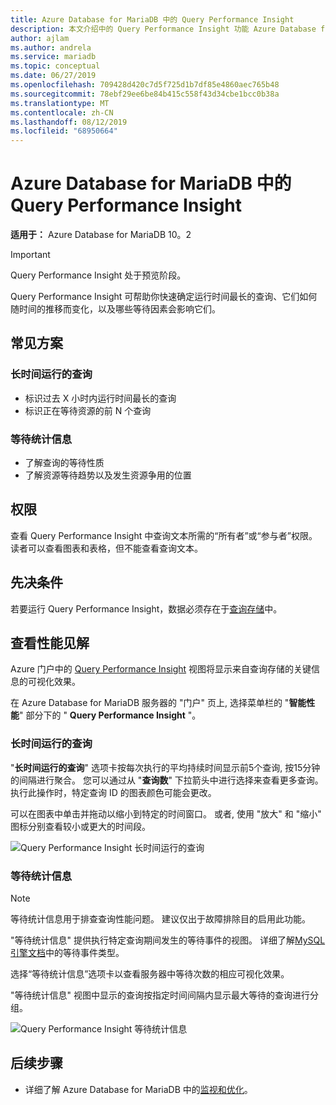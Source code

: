 ```yaml
---
title: Azure Database for MariaDB 中的 Query Performance Insight
description: 本文介绍中的 Query Performance Insight 功能 Azure Database for MariaDB
author: ajlam
ms.author: andrela
ms.service: mariadb
ms.topic: conceptual
ms.date: 06/27/2019
ms.openlocfilehash: 709428d420c7d5f725d1b7df85e4860aec765b48
ms.sourcegitcommit: 78ebf29ee6be84b415c558f43d34cbe1bcc0b38a
ms.translationtype: MT
ms.contentlocale: zh-CN
ms.lasthandoff: 08/12/2019
ms.locfileid: "68950664"
---
```

# <a name="query-performance-insight-in-azure-database-for-mariadb"></a>Azure Database for MariaDB 中的 Query Performance Insight

**适用于：** Azure Database for MariaDB 10。2

> [!IMPORTANT]
> Query Performance Insight 处于预览阶段。

Query Performance Insight 可帮助你快速确定运行时间最长的查询、它们如何随时间的推移而变化，以及哪些等待因素会影响它们。

## <a name="common-scenarios"></a>常见方案

### <a name="long-running-queries"></a>长时间运行的查询

- 标识过去 X 小时内运行时间最长的查询
- 标识正在等待资源的前 N 个查询
 
### <a name="wait-statistics"></a>等待统计信息

- 了解查询的等待性质
- 了解资源等待趋势以及发生资源争用的位置

## <a name="permissions"></a>权限

查看 Query Performance Insight 中查询文本所需的“所有者”或“参与者”权限。 读者可以查看图表和表格，但不能查看查询文本。

## <a name="prerequisites"></a>先决条件

若要运行 Query Performance Insight，数据必须存在于[查询存储](concepts-query-store.md)中。

## <a name="viewing-performance-insights"></a>查看性能见解

Azure 门户中的 [Query Performance Insight](concepts-query-performance-insight.md) 视图将显示来自查询存储的关键信息的可视化效果。

在 Azure Database for MariaDB 服务器的 "门户" 页上, 选择菜单栏的 "**智能性能**" 部分下的 " **Query Performance Insight** "。

### <a name="long-running-queries"></a>长时间运行的查询

"**长时间运行的查询**" 选项卡按每次执行的平均持续时间显示前5个查询, 按15分钟的间隔进行聚合。 您可以通过从 "**查询数**" 下拉箭头中进行选择来查看更多查询。 执行此操作时，特定查询 ID 的图表颜色可能会更改。

可以在图表中单击并拖动以缩小到特定的时间窗口。 或者, 使用 "放大" 和 "缩小" 图标分别查看较小或更大的时间段。

![Query Performance Insight 长时间运行的查询](./media/concepts-query-performance-insight/query-performance-insight-landing-page.png)

### <a name="wait-statistics"></a>等待统计信息 

> [!NOTE]
> 等待统计信息用于排查查询性能问题。 建议仅出于故障排除目的启用此功能。

"等待统计信息" 提供执行特定查询期间发生的等待事件的视图。 详细了解[MySQL 引擎文档](https://go.microsoft.com/fwlink/?linkid=2098206)中的等待事件类型。

选择“等待统计信息”选项卡以查看服务器中等待次数的相应可视化效果。

"等待统计信息" 视图中显示的查询按指定时间间隔内显示最大等待的查询进行分组。

![Query Performance Insight 等待统计信息](./media/concepts-query-performance-insight/query-performance-insight-wait-statistics.png)

## <a name="next-steps"></a>后续步骤

- 详细了解 Azure Database for MariaDB 中的[监视和优化](concepts-monitoring.md)。